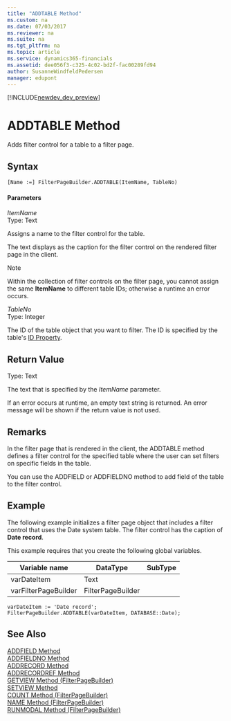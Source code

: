 ```yaml
---
title: "ADDTABLE Method"
ms.custom: na
ms.date: 07/03/2017
ms.reviewer: na
ms.suite: na
ms.tgt_pltfrm: na
ms.topic: article
ms.service: dynamics365-financials
ms.assetid: dee056f3-c325-4c02-bd2f-fac00289fd94
author: SusanneWindfeldPedersen
manager: edupont
---
```


[!INCLUDE[newdev_dev_preview](../includes/newdev_dev_preview.md)]

# ADDTABLE Method
Adds filter control for a table to a filter page.  

## Syntax  

```  
[Name :=] FilterPageBuilder.ADDTABLE(ItemName, TableNo)  
```  

#### Parameters  
 *ItemName*  
 Type: Text  

 Assigns a name to the filter control for the table.  

 The text displays as the caption for the filter control on the rendered filter page in the client.  

> [!NOTE]  
>  Within the collection of filter controls on the filter page, you cannot assign the same **ItemName** to different table IDs; otherwise a runtime an error occurs.  

 *TableNo*  
 Type: Integer  

 The ID of the table object that you want to filter. The ID is specified by the table's [ID Property](../properties/devenv-id-property.md).  

## Return Value  
 Type: Text  

 The text that is specified by the *ItemName* parameter.  

 If an error occurs at runtime, an empty text string is returned. An error message will be shown if the return value is not used.  

## Remarks  
 In the filter page that is rendered in the client, the ADDTABLE method defines a filter control for the specified table where the user can set filters on specific fields in the table.  

 You can use the ADDFIELD or ADDFIELDNO method to add field of the table to the filter control.  

## Example  
 The following example initializes a filter page object that includes a filter control that uses the Date system table. The filter control has the caption of **Date record**.  

 This example requires that you create the following global variables.  

|Variable name|DataType|SubType|  
|-------------------|--------------|-------------|  
|varDateItem|Text||  
|varFilterPageBuilder|FilterPageBuilder||  

```  
varDateItem := 'Date record';  
FilterPageBuilder.ADDTABLE(varDateItem, DATABASE::Date);  

```  

## See Also  
 [ADDFIELD Method](devenv-addfield-method.md)   
 [ADDFIELDNO Method](devenv-addfieldno-method.md)   
 [ADDRECORD Method](devenv-addrecord-method.md)   
 [ADDRECORDREF Method](devenv-addrecordref-method.md)   
 [GETVIEW Method \(FilterPageBuilder\)](devenv-getview-method-filterpagebuilder.md)   
 [SETVIEW Method](devenv-setview-method.md)   
 [COUNT Method \(FilterPageBuilder\)](devenv-count-method-filterpagebuilder.md)   
 [NAME Method \(FilterPageBuilder\)](devenv-name-method-filterpagebuilder.md)   
 [RUNMODAL Method \(FilterPageBuilder\)](devenv-runmodal-method-filterpagebuilder.md)
